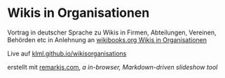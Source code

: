 Wikis in Organisationen
=================

Vortrag in deutscher Sprache zu Wikis in Firmen, Abteilungen, Vereinen, Behörden etc in Anlehnung an [wikibooks.org Wikis in Organisationen](https://de.wikibooks.org/wiki/Wikis_in_Organisationen)

Live auf [klml.github.io/wikisorganisations](http://klml.github.io/wikisorganisations/)

erstellt mit [remarkjs.com](http://remarkjs.com), *a in-browser, Markdown-driven slideshow tool*
